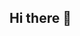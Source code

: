 ## Hi there 👋

<!--
**inflablesnewtube/inflablesnewtube** is a ✨ _special_ ✨ repository because its `README.md` (this file) appears on your GitHub profil
<!DOCTYPE html>
<html lang="it">
<head>
  <meta charset="UTF-8">
  <meta name="viewport" content="width=device-width, initial-scale=1.0">
  <title>Inflables New Tube</title>
  <style>
    body { font-family: Arial, sans-serif; margin: 0; padding: 0; background: #f4f4f4; }
    header { background: #003366; color: white; padding: 20px; text-align: center; }
    nav { background: #005599; padding: 10px; text-align: center; }
    nav a { color: white; text-decoration: none; margin: 0 15px; font-weight: bold; }
    section { padding: 20px; max-width: 1000px; margin: auto; background: white; margin-top: 20px; }
    .gallery img { width: 100%; max-width: 400px; margin: 10px; border: 2px solid #ccc; }
    .whatsapp-btn { display: inline-block; background: #25D366; color: white; padding: 12px 20px; border-radius: 5px; text-decoration: none; font-size: 18px; margin-top: 20px; }
    footer { background: #003366; color: white; text-align: center; padding: 10px; margin-top: 40px; }
    .lang-switch { text-align: right; margin-top: -20px; margin-right: 30px; }
  </style>
</head>
<body>
  <header>
    <h1>Inflables New Tube</h1>
    <div class="lang-switch">
      <a href="#" onclick="switchLang('es')">🇪🇸 Español</a> | <a href="#" onclick="switchLang('it')">🇮🇹 Italiano</a>
    </div>
    <p id="slogan">Manutenzione e Riparazione Gommoni - Tubolari su Misura</p>
  </header>

  <nav>
    <a href="#chi">Chi siamo</a>
    <a href="#servizi">Servizi</a>
    <a href="#galleria">Galleria</a>
    <a href="#contatti">Contatti</a>
  </nav>

  <section id="chi">
    <h2>Chi siamo</h2>
    <p>Inflables New Tube nasce dall’esperienza trentennale di tecnici e artigiani italiani specializzati nel settore nautico. Dal 1995 ci occupiamo della realizzazione, riparazione e personalizzazione di componenti nautici, utilizzando materiali certificati e garantendo qualità artigianale.</p>
  </section>

  <section id="servizi">
    <h2>Servizi</h2>
    <ul>
      <li>Costruzione e sostituzione tubolari in Neoprene Hypalon</li>
      <li>Riparazioni professionali per tutti i modelli</li>
      <li>Personalizzazioni estetiche e funzionali</li>
      <li>Garanzia 3 anni su ogni lavorazione</li>
    </ul>
  </section>

  <section id="galleria">
    <h2>Galleria lavori</h2>
    <div class="gallery">
      <img src="img1.jpg" alt="Prima">
      <img src="img2.jpg" alt="Dopo">
      <img src="img3.jpg" alt="Personalizzazione">
      <img src="img4.jpg" alt="Dettaglio lavorazione">
    </div>
  </section>

  <section id="contatti">
    <h2>Contattaci</h2>
    <p>Scrivici per informazioni o per un preventivo gratuito.</p>
    <a class="whatsapp-btn" href="https://wa.me/34631793078?text=Ciao!%20Vorrei%20informazioni%20sui%20vostri%20servizi%20per%20gommoni." target="_blank">💬 Contattaci su WhatsApp</a>
  </section>

  <footer>
    <p>&copy; 2025 Inflables New Tube – Tutti i diritti riservati</p>
  </footer>

  <script>
    function switchLang(lang) {
      if (lang === 'es') {
        document.querySelector('h1').textContent = 'Inflables New Tube';
        document.getElementById('slogan').textContent = 'Mantenimiento y Reparación de Neumáticas - Tubos Personalizados';
        document.querySelector('#chi h2').textContent = 'Quiénes somos';
        document.querySelector('#chi p').textContent = 'Inflables New Tube nace de la experiencia de más de 30 años de técnicos y artesanos italianos especializados en el sector náutico. Desde 1995 nos dedicamos a la fabricación, reparación y personalización de componentes náuticos, utilizando materiales certificados y garantizando calidad artesanal.';
        document.querySelector('#servizi h2').textContent = 'Servicios';
        document.querySelector('#servizi ul').innerHTML = '<li>Construcción y sustitución de tubos en Neopreno Hypalon</li><li>Reparaciones profesionales para todos los modelos</li><li>Personalizaciones estéticas y funcionales</li><li>Garantía de 3 años en todos los trabajos</li>';
        document.querySelector('#galleria h2').textContent = 'Galería de trabajos';
        document.querySelector('#contatti h2').textContent = 'Contáctanos';
        document.querySelector('#contatti p').textContent = 'Escríbenos para más información o una cotización gratuita.';
        document.querySelector('.whatsapp-btn').textContent = '💬 Contáctanos por WhatsApp';
      } else {
        location.reload();
      }
    }
  </script>
</body>
</html>
e.

Here are some ideas to get you started:

- 🔭 I’m currently working on ...
- 🌱 I’m currently learning ...
- 👯 I’m looking to collaborate on ...
- 🤔 I’m looking for help with ...
- 💬 Ask me about ...
- 📫 How to reach me: ...
- 😄 Pronouns: ...
- ⚡ Fun fact: ...
-->

